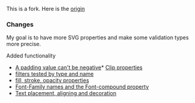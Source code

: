 This is a fork. Here is the [origin](https://www.npmjs.com/package/parserlib)

### Changes

My goal is to have more SVG properties and make some validation types more precise.

Added functionality

*   [A padding value can't be negative](https://github.com/CSSLint/parser-lib/pull/159)*   [Clip properties](https://github.com/CSSLint/parser-lib/pull/160)
*   [filters tested by type and name](https://github.com/CSSLint/parser-lib/pull/161)
*   [fill, stroke, opacity properties](https://github.com/CSSLint/parser-lib/pull/162)
*   [Font-Family names and the Font-compound property](https://github.com/CSSLint/parser-lib/pull/164)
*   [Text placement, aligning and decoration](https://github.com/CSSLint/parser-lib/pull/165)
